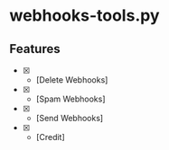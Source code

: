 # webhooks-tools.py
## Features
- [x] - [Delete Webhooks]
- [x] - [Spam Webhooks]
- [x] - [Send Webhooks]
- [x] - [Credit]
